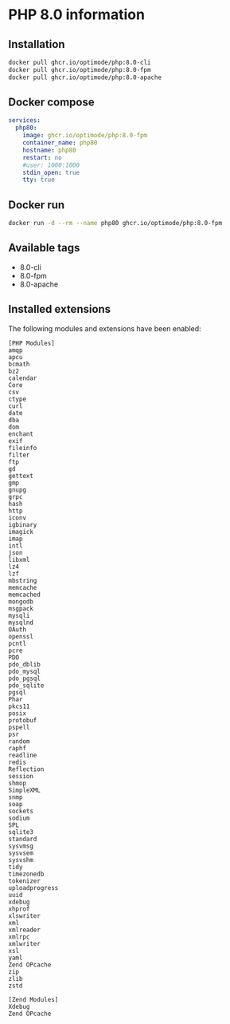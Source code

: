 # PHP 8.0 information

## Installation
```bash
docker pull ghcr.io/optimode/php:8.0-cli
docker pull ghcr.io/optimode/php:8.0-fpm
docker pull ghcr.io/optimode/php:8.0-apache
```

## Docker compose
```yaml
services:
  php80:
    image: ghcr.io/optimode/php:8.0-fpm
    container_name: php80
    hostname: php80
    restart: no
    #user: 1000:1000
    stdin_open: true
    tty: true
```

## Docker run
```bash
docker run -d --rm --name php80 ghcr.io/optimode/php:8.0-fpm
```

## Available tags
- 8.0-cli
- 8.0-fpm
- 8.0-apache

## Installed extensions
The following modules and extensions have been enabled:

```
[PHP Modules]
amqp
apcu
bcmath
bz2
calendar
Core
csv
ctype
curl
date
dba
dom
enchant
exif
fileinfo
filter
ftp
gd
gettext
gmp
gnupg
grpc
hash
http
iconv
igbinary
imagick
imap
intl
json
libxml
lz4
lzf
mbstring
memcache
memcached
mongodb
msgpack
mysqli
mysqlnd
OAuth
openssl
pcntl
pcre
PDO
pdo_dblib
pdo_mysql
pdo_pgsql
pdo_sqlite
pgsql
Phar
pkcs11
posix
protobuf
pspell
psr
random
raphf
readline
redis
Reflection
session
shmop
SimpleXML
snmp
soap
sockets
sodium
SPL
sqlite3
standard
sysvmsg
sysvsem
sysvshm
tidy
timezonedb
tokenizer
uploadprogress
uuid
xdebug
xhprof
xlswriter
xml
xmlreader
xmlrpc
xmlwriter
xsl
yaml
Zend OPcache
zip
zlib
zstd

[Zend Modules]
Xdebug
Zend OPcache
```
